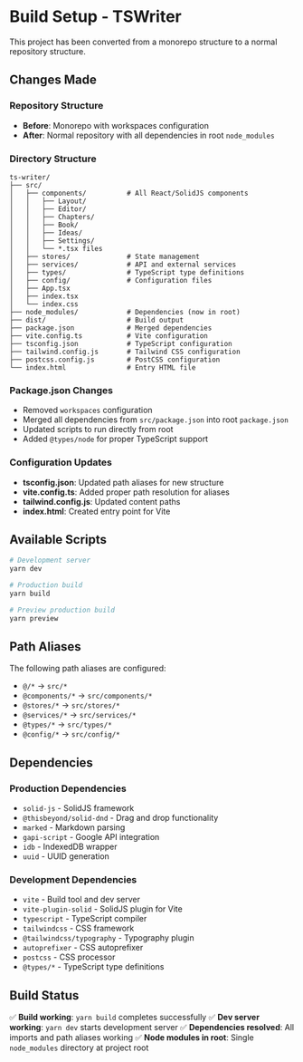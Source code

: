 # Build Setup - TSWriter

This project has been converted from a monorepo structure to a normal repository structure.

## Changes Made

### Repository Structure

- **Before**: Monorepo with workspaces configuration
- **After**: Normal repository with all dependencies in root `node_modules`

### Directory Structure

```
ts-writer/
├── src/
│   ├── components/          # All React/SolidJS components
│   │   ├── Layout/
│   │   ├── Editor/
│   │   ├── Chapters/
│   │   ├── Book/
│   │   ├── Ideas/
│   │   ├── Settings/
│   │   └── *.tsx files
│   ├── stores/              # State management
│   ├── services/            # API and external services
│   ├── types/               # TypeScript type definitions
│   ├── config/              # Configuration files
│   ├── App.tsx
│   ├── index.tsx
│   └── index.css
├── node_modules/            # Dependencies (now in root)
├── dist/                    # Build output
├── package.json             # Merged dependencies
├── vite.config.ts           # Vite configuration
├── tsconfig.json            # TypeScript configuration
├── tailwind.config.js       # Tailwind CSS configuration
├── postcss.config.js        # PostCSS configuration
└── index.html               # Entry HTML file
```

### Package.json Changes

- Removed `workspaces` configuration
- Merged all dependencies from `src/package.json` into root `package.json`
- Updated scripts to run directly from root
- Added `@types/node` for proper TypeScript support

### Configuration Updates

- **tsconfig.json**: Updated path aliases for new structure
- **vite.config.ts**: Added proper path resolution for aliases
- **tailwind.config.js**: Updated content paths
- **index.html**: Created entry point for Vite

## Available Scripts

```bash
# Development server
yarn dev

# Production build
yarn build

# Preview production build
yarn preview
```

## Path Aliases

The following path aliases are configured:

- `@/*` → `src/*`
- `@components/*` → `src/components/*`
- `@stores/*` → `src/stores/*`
- `@services/*` → `src/services/*`
- `@types/*` → `src/types/*`
- `@config/*` → `src/config/*`

## Dependencies

### Production Dependencies

- `solid-js` - SolidJS framework
- `@thisbeyond/solid-dnd` - Drag and drop functionality
- `marked` - Markdown parsing
- `gapi-script` - Google API integration
- `idb` - IndexedDB wrapper
- `uuid` - UUID generation

### Development Dependencies

- `vite` - Build tool and dev server
- `vite-plugin-solid` - SolidJS plugin for Vite
- `typescript` - TypeScript compiler
- `tailwindcss` - CSS framework
- `@tailwindcss/typography` - Typography plugin
- `autoprefixer` - CSS autoprefixer
- `postcss` - CSS processor
- `@types/*` - TypeScript type definitions

## Build Status

✅ **Build working**: `yarn build` completes successfully
✅ **Dev server working**: `yarn dev` starts development server
✅ **Dependencies resolved**: All imports and path aliases working
✅ **Node modules in root**: Single `node_modules` directory at project root
